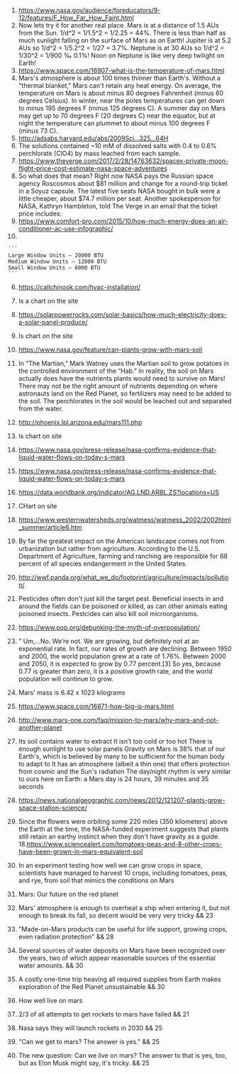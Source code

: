 1. https://www.nasa.gov/audience/foreducators/9-12/features/F_How_Far_How_Faint.html
  1. Now lets try it for another real place. Mars is at a distance of 1.5 AUs from the Sun. 1/d^2 = 1/1.5^2 = 1/2.25 = 44%. There is less than half as much sunlight falling on the surface of Mars as on Earth! Jupiter is at 5.2 AUs so 1/d^2 = 1/5.2^2 = 1/27 = 3.7%. Neptune is at 30 AUs so 1/d^2 = 1/30^2 = 1/900 ‰ 0.1%! Noon on Neptune is like very deep twilight on Earth!
2. https://www.space.com/16907-what-is-the-temperature-of-mars.html
  1. Mars's atmosphere is about 100 times thinner than Earth's. Without a "thermal blanket," Mars can't retain any heat energy. On average, the temperature on Mars is about minus 80 degrees Fahrenheit (minus 60 degrees Celsius). In winter, near the poles temperatures can get down to minus 195 degrees F (minus 125 degrees C). A summer day on Mars may get up to 70 degrees F (20 degrees C) near the equator, but at night the temperature can plummet to about minus 100 degrees F (minus 73 C). 
3. http://adsabs.harvard.edu/abs/2009Sci...325...64H
  1. The solutions contained ~10 mM of dissolved salts with 0.4 to 0.6% perchlorate (ClO4) by mass leached from each sample.
4. https://www.theverge.com/2017/2/28/14763632/spacex-private-moon-flight-price-cost-estimate-nasa-space-adventures
  1. So what does that mean? Right now NASA pays the Russian space agency Roscosmos about $81 million and change for a round-trip ticket in a Soyuz capsule. The latest five seats NASA bought in bulk were a little cheaper, about $74.7 million per seat. Another spokesperson for NASA, Kathryn Hambleton, told The Verge in an email that the ticket price includes: 
5. https://www.comfort-pro.com/2015/10/how-much-energy-does-an-air-conditioner-ac-use-infographic/
  1. 
    ```
    Large Window Units – 20000 BTU
    Medium Window Units – 12000 BTU
    Small Window Units – 6000 BTU
    ```
6. https://callchinook.com/hvac-installation/
  1. Is a chart on the site
7. https://solarpowerrocks.com/solar-basics/how-much-electricity-does-a-solar-panel-produce/
  1. Is chart on the site
8. https://www.nasa.gov/feature/can-plants-grow-with-mars-soil
  1. In “The Martian,” Mark Watney uses the Martian soil to grow potatoes in the controlled environment of the “Hab.” In reality, the soil on Mars actually does have the nutrients plants would need to survive on Mars! There may not be the right amount of nutrients depending on where astronauts land on the Red Planet, so fertilizers may need to be added to the soil. The perchlorates in the soil would be leached out and separated from the water.
9. http://phoenix.lpl.arizona.edu/mars111.php
  1. Is chart on site
10. https://www.nasa.gov/press-release/nasa-confirms-evidence-that-liquid-water-flows-on-today-s-mars
  1. https://www.nasa.gov/press-release/nasa-confirms-evidence-that-liquid-water-flows-on-today-s-mars
11. https://data.worldbank.org/indicator/AG.LND.ARBL.ZS?locations=US
  1. CHart on site
12. https://www.westernwatersheds.org/watmess/watmess_2002/2002html_summer/article6.htm
  1. By far the greatest impact on the American landscape comes not from urbanization but rather from agriculture. According to the U.S. Department of Agriculture, farming and ranching are responsible for 68 percent of all species endangerment in the United States.
13. http://wwf.panda.org/what_we_do/footprint/agriculture/impacts/pollution/
  1. Pesticides often don't just kill the target pest. Beneficial insects in and around the fields can be poisoned or killed, as can other animals eating poisoned insects. Pestcides can also kill soil microorganisms.
14. https://www.pop.org/debunking-the-myth-of-overpopulation/
  1. ”  Um,…No. We’re not. We are growing, but definitely not at an exponential rate. In fact, our rates of growth are declining. Between 1950 and 2000, the world population grew at a rate of 1.76%. Between 2000 and 2050, it is expected to grow by 0.77 percent.[3] So yes, because 0.77 is greater than zero, it is a positive growth rate, and the world population will continue to grow.
15. Mars' mass is 6.42 x 1023 kilograms
  1. https://www.space.com/16871-how-big-is-mars.html
16. http://www.mars-one.com/faq/mission-to-mars/why-mars-and-not-another-planet
  1.  Its soil contains water to extract
    It isn’t too cold or too hot
    There is enough sunlight to use solar panels
    Gravity on Mars is 38% that of our Earth's, which is believed by many to be sufficient for the human body to adapt to
    It has an atmosphere (albeit a thin one) that offers protection from cosmic and the Sun's radiation
    The day/night rhythm is very similar to ours here on Earth: a Mars day is 24 hours, 39 minutes and 35 seconds

17. https://news.nationalgeographic.com/news/2012/121207-plants-grow-space-station-science/
  1. Since the flowers were orbiting some 220 miles (350 kilometers) above the Earth at the time, the NASA-funded experiment suggests that plants still retain an earthy instinct when they don't have gravity as a guide.
18.https://www.sciencealert.com/tomatoes-peas-and-8-other-crops-have-been-grown-in-mars-equivalent-soil 
  1. In an experiment testing how well we can grow crops in space, scientists have managed to harvest 10 crops, including tomatoes, peas, and rye, from soil that mimics the conditions on Mars
19. Mars: Our future on the red planet
  1. Mars' atmosphere is enough to overheat a ship when entering it, but not enough to break its fall, so decent would be very very tricky && 23
  2. "Made-on-Mars products can be useful for life support, growing crops, even radiation protection" && 28
  3. Several sources of water deposits on Mars have been recognized over the years, two of which appear reasonable sources of the essential water amounts. && 30
  4. A costly one-time trip heaving all required supplies from Earth makes exploration of the Red Planet unsustainable && 30
20. How well live on mars
  1. 2/3 of all attempts to get rockets to mars have failed && 21
  2. Nasa says they will launch rockets in 2030 && 25
  3. "Can we get to mars? The answer is yes." && 25
  4. The new question: Can we live on mars? The answer to that is yes, too, but as Elon Musk might say, it's tricky. && 25

